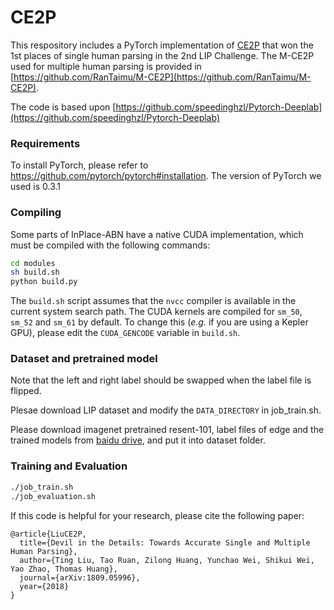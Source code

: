 # CE2P

This respository includes a PyTorch implementation of [CE2P](https://arxiv.org/abs/1809.05996) that won the 1st places of single human parsing in the 2nd LIP Challenge.  The M-CE2P used for multiple human parsing is provided in [https://github.com/RanTaimu/M-CE2P](https://github.com/RanTaimu/M-CE2P).  

The code is based upon [https://github.com/speedinghzl/Pytorch-Deeplab](https://github.com/speedinghzl/Pytorch-Deeplab)

### Requirements

To install PyTorch, please refer to https://github.com/pytorch/pytorch#installation.
The version of PyTorch we used is 0.3.1
### Compiling

Some parts of InPlace-ABN have a native CUDA implementation, which must be compiled with the following commands:
```bash
cd modules
sh build.sh
python build.py
``` 
The `build.sh` script assumes that the `nvcc` compiler is available in the current system search path.
The CUDA kernels are compiled for `sm_50`, `sm_52` and `sm_61` by default.
To change this (_e.g._ if you are using a Kepler GPU), please edit the `CUDA_GENCODE` variable in `build.sh`.

### Dataset and pretrained model
Note that the left and right label should be swapped when the label file is flipped. 

Plesae download LIP dataset and modify the `DATA_DIRECTORY` in job_train.sh. 
 
Please download imagenet pretrained resent-101, label files of edge and the trained models from [baidu drive](https://pan.baidu.com/s/15Fxrqe-kF4-tNuh3gka2DQ), and put it into dataset folder.

### Training and Evaluation
```bash
./job_train.sh
./job_evaluation.sh
``` 
If this code is helpful for your research, please cite the following paper:

    @article{LiuCE2P,
      title={Devil in the Details: Towards Accurate Single and Multiple Human Parsing},
      author={Ting Liu, Tao Ruan, Zilong Huang, Yunchao Wei, Shikui Wei, Yao Zhao, Thomas Huang},
      journal={arXiv:1809.05996},
      year={2018}
    }

